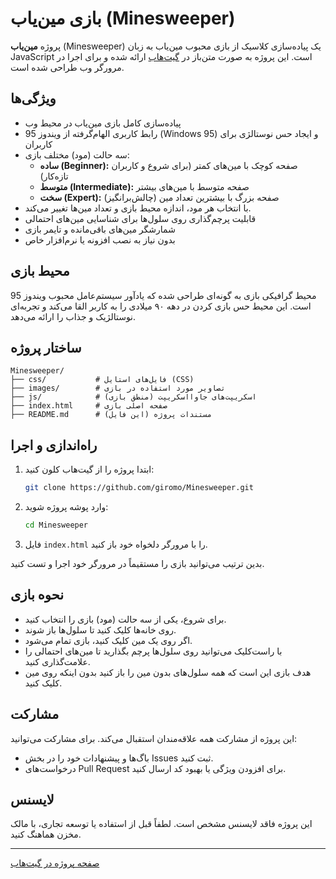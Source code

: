 # بازی مین‌یاب (Minesweeper)

پروژه **مین‌یاب** (Minesweeper) یک پیاده‌سازی کلاسیک از بازی محبوب مین‌یاب به زبان JavaScript است. این پروژه به صورت متن‌باز در [گیت‌هاب](https://github.com/giromo/Minesweeper) ارائه شده و برای اجرا در مرورگر وب طراحی شده است.

## ویژگی‌ها

- پیاده‌سازی کامل بازی مین‌یاب در محیط وب
- رابط کاربری الهام‌گرفته از ویندوز 95 (Windows 95) و ایجاد حس نوستالژی برای کاربران
- سه حالت (مود) مختلف بازی:
  - **ساده (Beginner):** صفحه کوچک با مین‌های کمتر (برای شروع و کاربران تازه‌کار)
  - **متوسط (Intermediate):** صفحه متوسط با مین‌های بیشتر
  - **سخت (Expert):** صفحه بزرگ با بیشترین تعداد مین (چالش‌برانگیز)
- با انتخاب هر مود، اندازه محیط بازی و تعداد مین‌ها تغییر می‌کند.
- قابلیت پرچم‌گذاری روی سلول‌ها برای شناسایی مین‌های احتمالی
- شمارشگر مین‌های باقی‌مانده و تایمر بازی
- بدون نیاز به نصب افزونه یا نرم‌افزار خاص

## محیط بازی

محیط گرافیکی بازی به گونه‌ای طراحی شده که یادآور سیستم‌عامل محبوب ویندوز 95 است. این محیط حس بازی کردن در دهه ۹۰ میلادی را به کاربر القا می‌کند و تجربه‌ای نوستالژیک و جذاب را ارائه می‌دهد.

## ساختار پروژه

```
Minesweeper/
├── css/           # فایل‌های استایل (CSS)
├── images/        # تصاویر مورد استفاده در بازی
├── js/            # اسکریپت‌های جاوااسکریپت (منطق بازی)
├── index.html     # صفحه اصلی بازی
├── README.md      # مستندات پروژه (این فایل)
```

## راه‌اندازی و اجرا

1. ابتدا پروژه را از گیت‌هاب کلون کنید:
   ```bash
   git clone https://github.com/giromo/Minesweeper.git
   ```
2. وارد پوشه پروژه شوید:
   ```bash
   cd Minesweeper
   ```
3. فایل `index.html` را با مرورگر دلخواه خود باز کنید.

بدین ترتیب می‌توانید بازی را مستقیماً در مرورگر خود اجرا و تست کنید.

## نحوه بازی

- برای شروع، یکی از سه حالت (مود) بازی را انتخاب کنید.
- روی خانه‌ها کلیک کنید تا سلول‌ها باز شوند.
- اگر روی یک مین کلیک کنید، بازی تمام می‌شود.
- با راست‌کلیک می‌توانید روی سلول‌ها پرچم بگذارید تا مین‌های احتمالی را علامت‌گذاری کنید.
- هدف بازی این است که همه سلول‌های بدون مین را باز کنید بدون اینکه روی مین کلیک کنید.

## مشارکت

این پروژه از مشارکت همه علاقه‌مندان استقبال می‌کند. برای مشارکت می‌توانید:

- باگ‌ها و پیشنهادات خود را در بخش Issues ثبت کنید.
- درخواست‌های Pull Request برای افزودن ویژگی یا بهبود کد ارسال کنید.

## لایسنس

این پروژه فاقد لایسنس مشخص است. لطفاً قبل از استفاده یا توسعه تجاری، با مالک مخزن هماهنگ کنید.

---

[صفحه پروژه در گیت‌هاب](https://github.com/giromo/Minesweeper)
